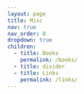 ```yaml
---
layout: page
title: Misc
nav: true
nav_order: 8
dropdown: true
children:
  - title: Books
    permalink: /books/
  - title: divider
  - title: Links
    permalink: /links/
---
```

